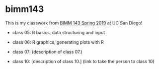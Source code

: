 # bimm143

This is my classwork from [BIMM 143 Spring 2019](https://bioboot.github.io/bimm143_S19/) at UC San Diego!

- class 05: R basics, data structuring and input

- class 06: R graphics, generating plots with R

- class 07: (description of class 07.)

- class 10: [description of class 10.] (link to take the person to class 10)
